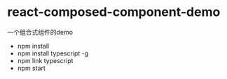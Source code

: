# react-composed-component-demo
一个组合式组件的demo

* npm install
* npm install typescript -g
* npm link typescript 
* npm start
